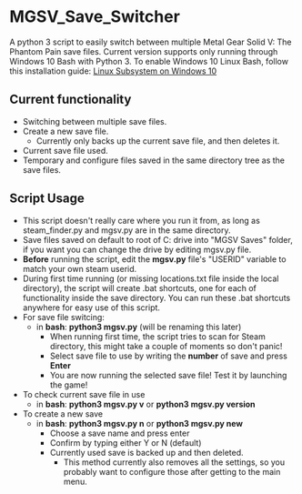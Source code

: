 # MGSV_Save_Switcher
A python 3 script to easily switch between multiple Metal Gear Solid V: The Phantom Pain save files.
Current version supports only running through Windows 10 Bash with Python 3.
To enable Windows 10 Linux Bash, follow this installation guide: [Linux Subsystem on Windows 10](https://msdn.microsoft.com/en-us/commandline/wsl/install_guide)

## Current functionality
* Switching between multiple save files.
* Create a new save file.
  * Currently only backs up the current save file, and then deletes it.
* Current save file used.
* Temporary and configure files saved in the same directory tree as the save files.

## Script Usage
* This script doesn't really care where you run it from, as long as steam_finder.py and mgsv.py are in the same directory.
* Save files saved on default to root of C: drive into "MGSV Saves" folder, if you want you can change the drive by editing mgsv.py file.
* **Before** running the script, edit the **mgsv.py** file's "USERID" variable to match your own steam userid.
* During first time running (or missing locations.txt file inside the local directory), the script will create .bat shortcuts, one for each of functionality inside the save directory. You can run these .bat shortcuts anywhere for easy use of this script. 
* For save file switcing:
  * in **bash**: **python3 mgsv.py** (will be renaming this later)
    * When running first time, the script tries to scan for Steam directory, this might take a couple of moments so don't panic!
    * Select save file to use by writing the **number** of save and press **Enter**
    * You are now running the selected save file! Test it by launching the game!
* To check current save file in use
  * in **bash**: **python3 mgsv.py v** or **python3 mgsv.py version**
* To create a new save
  * in **bash**: **python3 mgsv.py n** or **python3 mgsv.py new**
    * Choose a save name and press enter
    * Confirm by typing either Y or N (default)
    * Currently used save is backed up and then deleted.
      * This method currently also removes all the settings, so you probably want to configure those after getting to the main menu.
